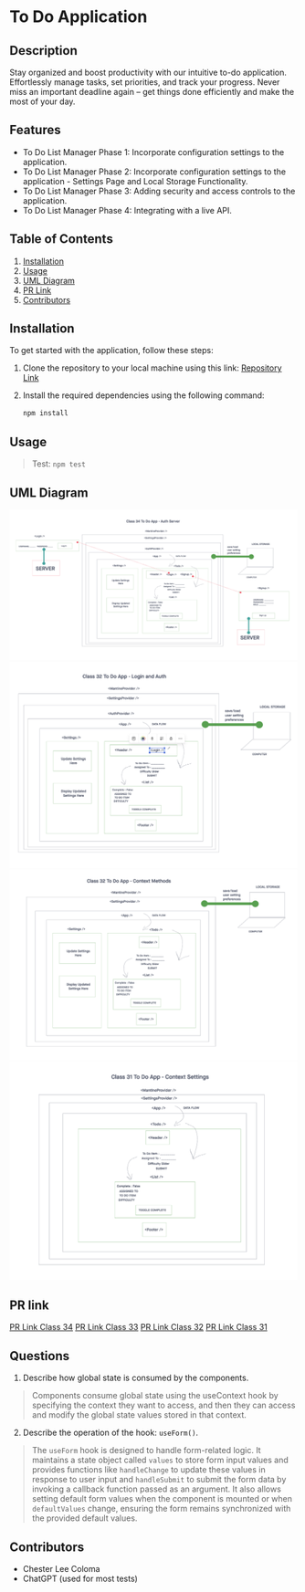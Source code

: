 # To Do Application

## Description

Stay organized and boost productivity with our intuitive to-do application. Effortlessly manage tasks, set priorities, and track your progress. Never miss an important deadline again – get things done efficiently and make the most of your day.

## Features

- To Do List Manager Phase 1: Incorporate configuration settings to the application.
- To Do List Manager Phase 2: Incorporate configuration settings to the application - Settings Page and Local Storage Functionality.
- To Do List Manager Phase 3: Adding security and access controls to the application.
- To Do List Manager Phase 4: Integrating with a live API.


## Table of Contents

1. [Installation](#installation)
2. [Usage](#usage)
3. [UML Diagram](#uml-diagram)
4. [PR Link](#pr-link)
5. [Contributors](#contributors)

## Installation

To get started with the application, follow these steps:

1. Clone the repository to your local machine using this link: [Repository Link](https://github.com/cleecoloma/todo-app)
2. Install the required dependencies using the following command:

   ```bash
   npm install
   ```

## Usage

> Test: `npm test`

## UML Diagram
![UML Diagram Class 34 To Do App API Integration](./public/images/todo-app-auth-server.png)
![UML Diagram Class 33 To Do App Login and Auth](./public/images/todo-app-login-auth.png)
![UML Diagram Class 32 To Do App Context Settings](./public/images/todo-app-context-methods.png)
![UML Diagram Class 31 To Do App Context Settings](./public/images/todo-app-context-settings.png)

## PR link
[PR Link Class 34](https://github.com/cleecoloma/todo-app/pull/4)
[PR Link Class 33](https://github.com/cleecoloma/todo-app/pull/3)
[PR Link Class 32](https://github.com/cleecoloma/todo-app/pull/2)
[PR Link Class 31](https://github.com/cleecoloma/todo-app/pull/1)

## Questions
1. Describe how global state is consumed by the components.
> Components consume global state using the useContext hook by specifying the context they want to access, and then they can access and modify the global state values stored in that context.
2. Describe the operation of the hook: `useForm()`.
> The `useForm` hook is designed to handle form-related logic. It maintains a state object called `values` to store form input values and provides functions like `handleChange` to update these values in response to user input and `handleSubmit` to submit the form data by invoking a callback function passed as an argument. It also allows setting default form values when the component is mounted or when `defaultValues` change, ensuring the form remains synchronized with the provided default values.

## Contributors
* Chester Lee Coloma
* ChatGPT (used for most tests)
